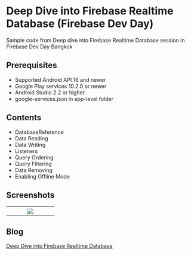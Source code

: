 # Deep Dive into Firebase Realtime Database (Firebase Dev Day)
Sample code from Deep dive into Firebase Realtime Database session in Firebase Dev Day Bangkok

## Prerequisites
* Supported Android API 16 and newer
* Google Play services 10.2.0 or newer
* Android Studio 2.2 or higher
* google-services.json in app-level folder

## Contents
* DatabaseReference
* Data Reading
* Data Writing
* Listeners
* Query Ordering
* Query Filtering
* Data Removing
* Enabling Offline Mode

## Screenshots
<table width="100%">
	<tr>
	  <th width="25%" align="center"><img src="https://cloud.githubusercontent.com/assets/1763410/23947026/6ed191a0-09af-11e7-956f-dd33b47632a9.png"></th>
	</tr>
</table>

## Blog
[Deep Dive into Firebase Realtime Database](https://medium.com/@jirawatee/deep-dive-into-firebase-realtime-database-5cc692998375#.nushk7csb)
